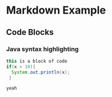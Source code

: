 # Markdown Example 

<!-- [Home](./..) -->


## Code Blocks 

### Java syntax highlighting 

```java
this is a block of code 
if(x > 10){
  System.out.println(x);
 }

yeah
```